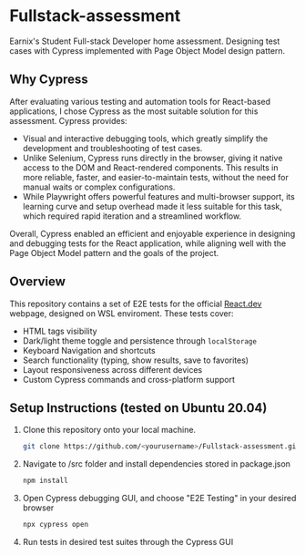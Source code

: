 # Fullstack-assessment
Earnix's Student Full-stack Developer home assessment. Designing test cases with Cypress implemented with Page Object Model design pattern.

## Why Cypress
After evaluating various testing and automation tools for React-based applications, I chose Cypress as the most suitable solution for this assessment. Cypress provides:
- Visual and interactive debugging tools, which greatly simplify the development and troubleshooting of test cases.
- Unlike Selenium, Cypress runs directly in the browser, giving it native access to the DOM and React-rendered components. This results in more reliable, faster, and easier-to-maintain tests, without the need for manual waits or complex configurations.
- While Playwright offers powerful features and multi-browser support, its learning curve and setup overhead made it less suitable for this task, which required rapid iteration and a streamlined workflow.

Overall, Cypress enabled an efficient and enjoyable experience in designing and debugging tests for the React application, while aligning well with the Page Object Model pattern and the goals of the project.


## Overview
This repository contains a set of E2E tests for the official [React.dev](https://react.dev) webpage, designed on WSL enviroment. These tests cover:
- HTML tags visibility
- Dark/light theme toggle and persistence through `localStorage`
- Keyboard Navigation and shortcuts 
- Search functionality (typing, show results, save to favorites)
- Layout responsiveness across different devices
- Custom Cypress commands and cross-platform support

## Setup Instructions (tested on Ubuntu 20.04)
1. Clone this repository onto your local machine.
   ```bash
   git clone https://github.com/<yourusername>/Fullstack-assessment.git
2. Navigate to /src folder and install dependencies stored in package.json
   ```bash
   npm install
3. Open Cypress debugging GUI, and choose "E2E Testing" in your desired browser
   ```bash
   npx cypress open
4. Run tests in desired test suites through the Cypress GUI 
